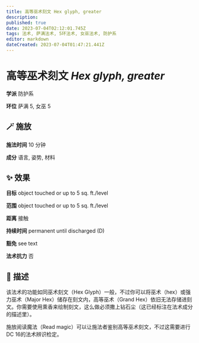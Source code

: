 ```yaml
---
title: 高等巫术刻文 Hex glyph, greater
description: 
published: true
date: 2023-07-04T02:12:01.745Z
tags: 法术, 萨满法术, 5环法术, 女巫法术, 防护系
editor: markdown
dateCreated: 2023-07-04T01:47:21.441Z
---
```


# **高等巫术刻文** *Hex glyph, greater*

**学派** 防护系 

**环位** 萨满 5, 女巫 5

## 🪄 施放

**施法时间** 10 分钟

**成分** 语言, 姿势, 材料

## ✨ 效果 

**目标** object touched or up to 5 sq. ft./level 

**范围** object touched or up to 5 sq. ft./level

**距离** 接触  

**持续时间** permanent until discharged (D) 

**豁免** see text

**法术抗力** 否

## 📖 描述

该法术的功能如同巫术刻文（Hex Glyph）一般，不过你可以将巫术（hex）或强力巫术（Major Hex）储存在刻文内，高等巫术（Grand Hex）依旧无法存储进刻文。你需要使用熏香来绘制刻文，这么做必须撒上钻石尘（这已经标注在法术成分的描述里）。

施放阅读魔法（Read magic）可以让施法者鉴别高等巫术刻文，不过这需要进行DC 16的法术辨识检定。
    